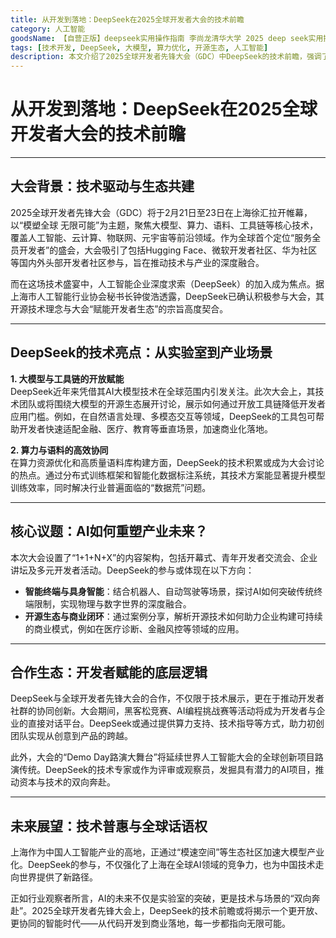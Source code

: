 ```yaml
---
title: 从开发到落地：DeepSeek在2025全球开发者大会的技术前瞻
category: 人工智能
goodsName: 【自营正版】deepseek实用操作指南 李尚龙清华大学 2025 deep seek实用操作指南 deepseek使用教程 ai时代生存手册 零基础掌握deepseek 从入门到精通 deepsee
tags: [技术开发, DeepSeek, 大模型, 算力优化, 开源生态, 人工智能]
description: 本文介绍了2025全球开发者先锋大会（GDC）中DeepSeek的技术前瞻，强调了其在大模型、算力优化及开源生态方面的贡献。DeepSeek将在大会上展示如何通过开放工具链降低AI技术应用门槛，并加速其在金融、医疗、教育等行业的商业化落地。文章还探讨了DeepSeek在智能终端与具身智能、开源生态与商业闭环方面的核心议题，以及其如何通过黑客松竞赛和AI编程挑战赛等活动支持开发者社群的协同创新。DeepSeek的参与不仅促进了技术普惠，也为中国在全球AI领域的话语权提供了新的路径。适合关注AI技术发展及其产业应用的人士阅读。
---
```

# 从开发到落地：DeepSeek在2025全球开发者大会的技术前瞻

---

## **大会背景：技术驱动与生态共建**  
2025全球开发者先锋大会（GDC）将于2月21日至23日在上海徐汇拉开帷幕，以“模塑全球 无限可能”为主题，聚焦大模型、算力、语料、工具链等核心技术，覆盖人工智能、云计算、物联网、元宇宙等前沿领域。作为全球首个定位“服务全员开发者”的盛会，大会吸引了包括Hugging Face、微软开发者社区、华为社区等国内外头部开发者社区参与，旨在推动技术与产业的深度融合。  

而在这场技术盛宴中，人工智能企业深度求索（DeepSeek）的加入成为焦点。据上海市人工智能行业协会秘书长钟俊浩透露，DeepSeek已确认积极参与大会，其开源技术理念与大会“赋能开发者生态”的宗旨高度契合。  

---

## **DeepSeek的技术亮点：从实验室到产业场景**  
**1. 大模型与工具链的开放赋能**  
DeepSeek近年来凭借其AI大模型技术在全球范围内引发关注。此次大会上，其技术团队或将围绕大模型的开源生态展开讨论，展示如何通过开放工具链降低开发者应用门槛。例如，在自然语言处理、多模态交互等领域，DeepSeek的工具包可帮助开发者快速适配金融、医疗、教育等垂直场景，加速商业化落地。  

**2. 算力与语料的高效协同**  
在算力资源优化和高质量语料库构建方面，DeepSeek的技术积累或成为大会讨论的热点。通过分布式训练框架和智能化数据标注系统，其技术方案能显著提升模型训练效率，同时解决行业普遍面临的“数据荒”问题。  

---

## **核心议题：AI如何重塑产业未来？**  
本次大会设置了“1+1+N+X”的内容架构，包括开幕式、青年开发者交流会、企业讲坛及多元开发者活动。DeepSeek的参与或体现在以下方向：  
- **智能终端与具身智能**：结合机器人、自动驾驶等场景，探讨AI如何突破传统终端限制，实现物理与数字世界的深度融合。  
- **开源生态与商业闭环**：通过案例分享，解析开源技术如何助力企业构建可持续的商业模式，例如在医疗诊断、金融风控等领域的应用。  

---

## **合作生态：开发者赋能的底层逻辑**  
DeepSeek与全球开发者先锋大会的合作，不仅限于技术展示，更在于推动开发者社群的协同创新。大会期间，黑客松竞赛、AI编程挑战赛等活动将成为开发者与企业的直接对话平台。DeepSeek或通过提供算力支持、技术指导等方式，助力初创团队实现从创意到产品的跨越。  

此外，大会的“Demo Day路演大舞台”将延续世界人工智能大会的全球创新项目路演传统。DeepSeek的技术专家或作为评审或观察员，发掘具有潜力的AI项目，推动资本与技术的双向奔赴。  

---

## **未来展望：技术普惠与全球话语权**  
上海作为中国人工智能产业的高地，正通过“模速空间”等生态社区加速大模型产业化。DeepSeek的参与，不仅强化了上海在全球AI领域的竞争力，也为中国技术走向世界提供了新路径。  

正如行业观察者所言，AI的未来不仅是实验室的突破，更是技术与场景的“双向奔赴”。2025全球开发者先锋大会上，DeepSeek的技术前瞻或将揭示一个更开放、更协同的智能时代——从代码开发到商业落地，每一步都指向无限可能。  

